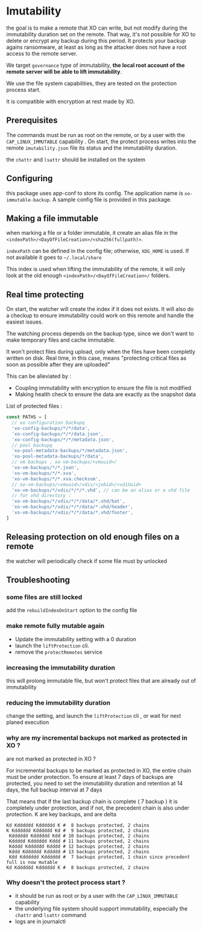 # Imutability

the goal is to make a remote that XO can write, but not modify during the immutability duration set on the remote. That way, it's not possible for XO to delete or encrypt any backup during this period. It protects your backup agains ransomware, at least as long as the attacker does not have a root access to the remote server.

We target `governance` type of immutability, **the local root account of the remote server will be able to lift immutability**.

We use the file system capabilities, they are tested on the protection process start.

It is compatible with encryption at rest made by XO.

## Prerequisites

The commands must be run as root on the remote, or by a user with the `CAP_LINUX_IMMUTABLE` capability . On start, the protect process writes into the remote `imutability.json` file its status and the immutability duration.

the `chattr` and `lsattr` should be installed on the system

## Configuring

this package uses app-conf to store its config. The application name is `xo-immutable-backup`. A sample config file is provided in this package.

## Making a file immutable

when marking a file or a folder immutable, it create an alias file in the `<indexPath>/<DayOfFileCreation>/<sha256(fullpath)>`.

`indexPath` can be defined in the config file; otherwise, `XDG_HOME` is used. If not available it goes to `~/.local/share`

This index is used when lifting the immutability of the remote, it will only look at the old enough `<indexPath>/<DayOfFileCreation>/` folders.

## Real time protecting

On start, the watcher will create the index if it does not exists.
It will also do a checkup to ensure immutability could work on this remote and handle the easiest issues.

The watching process depends on the backup type, since we don't want to make temporary files and cache immutable.

It won't protect files during upload, only when the files have been completly written on disk. Real time, in this case, means "protecting critical files as soon as possible after they are uploaded"

This can be alleviated by :

- Coupling immutability with encryption to ensure the file is not modified
- Making health check to ensure the data are exactly as the snapshot data

List of protected files :

```js
const PATHS = [
  // xo configuration backupq
  'xo-config-backups/*/*/data',
  'xo-config-backups/*/*/data.json',
  'xo-config-backups/*/*/metadata.json',
  // pool backupq
  'xo-pool-metadata-backups/*/metadata.json',
  'xo-pool-metadata-backups/*/data',
  // vm backups , xo-vm-backups/<vmuuid>/
  'xo-vm-backups/*/*.json',
  'xo-vm-backups/*/*.xva',
  'xo-vm-backups/*/*.xva.checksum',
  // xo-vm-backups/<vmuuid>/vdis/<jobid>/<vdiUuid>
  'xo-vm-backups/*/vdis/*/*/*.vhd', // can be an alias or a vhd file
  // for vhd directory :
  'xo-vm-backups/*/vdis/*/*/data/*.vhd/bat',
  'xo-vm-backups/*/vdis/*/*/data/*.vhd/header',
  'xo-vm-backups/*/vdis/*/*/data/*.vhd/footer',
]
```

## Releasing protection on old enough files on a remote

the watcher will periodically check if some file must by unlocked

## Troubleshooting

### some files are still locked

add the `rebuildIndexOnStart` option to the config file

### make remote fully mutable again

- Update the immutability setting with a 0 duration
- launch the `liftProtection` cli.
- remove the `protectRemotes` service

### increasing the immutability duration

this will prolong immutable file, but won't protect files that are already out of immutability

### reducing the immutability duration

change the setting, and launch the `liftProtection` cli , or wait for next planed execution

### why are my incremental backups not marked as protected in XO ?

are not marked as protected in XO ?

For incremental backups to be marked as protected in XO, the entire chain must be under protection. To ensure at least 7 days of backups are protected, you need to set the immutability duration and retention at 14 days, the full backup interval at 7 days

That means that if the last backup chain is complete ( 7 backup ) it is completely under protection, and if not, the precedent chain is also under protection. K are key backups, and are delta

```
Kd Kdddddd Kdddddd K #  8 backups protected, 2 chains
K Kdddddd Kdddddd Kd #  9 backups protected, 2 chains
 Kdddddd Kdddddd Kdd # 10 backups protected, 2 chains
 Kddddd Kdddddd Kddd # 11 backups protected, 2 chains
 Kdddd Kdddddd Kdddd # 12 backups protected, 2 chains
 Kddd Kdddddd Kddddd # 13 backups protected, 2 chains
 Kdd Kdddddd Kdddddd #  7 backups protected, 1 chain since precedent full is now mutable
Kd Kdddddd Kdddddd K #  8 backups protected, 2 chains
```

### Why doesn't the protect process start ?

- it should be run as root or by a user with the `CAP_LINUX_IMMUTABLE` capability
- the underlying file system should support immutability, especially the `chattr` and `lsattr` command
- logs are in journalctl
